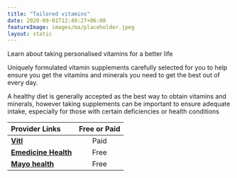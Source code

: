 ```yaml
---
title: "Tailored vitamins"
date: 2020-09-01T12:49:27+06:00
featureImage: images/ma/placeholder.jpeg
layout: static
---
```


Learn about taking personalised vitamins for a better life

Uniquely formulated vitamin supplements carefully selected for you to help ensure you get the vitamins and minerals you need to get the best out of every day.

A healthy diet is generally accepted as the best way to obtain vitamins and minerals, however taking supplements can be important to ensure adequate intake, especially for those with certain deficiencies or health conditions

| Provider Links      | Free or Paid  |  
| :-----------          | :--------------:      |  
| [**Vitl**](https://vitl.com/) | Paid | 
| [**Emedicine Health**](https://www.emedicinehealth.com/vitamin_and_mineral_supplements/article_em.htm) | Free | 
| [**Mayo health**](https://www.mayoclinichealthsystem.org/hometown-health/speaking-of-health/why-take-vitamin-and-mineral-supplements) | Free | 
  

<br/><br/>






